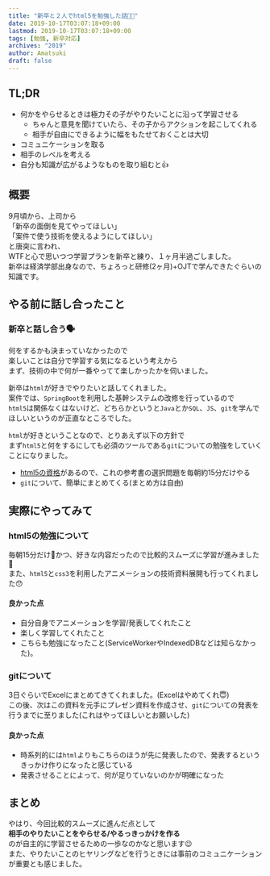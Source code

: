 ```yaml
---
title: "新卒と２人でhtml5を勉強した話👨‍👦"
date: 2019-10-17T03:07:18+09:00
lastmod: 2019-10-17T03:07:18+09:00
tags: [勉強, 新卒対応]
archives: "2019"
author: Amatsuki
draft: false
---
```

## TL;DR
- 何かをやらせるときは極力その子がやりたいことに沿って学習させる
    - ちゃんと意見を聞けていたら、その子からアクションを起こしてくれる
    - 相手が自由にできるように幅をもたせておくことは大切
- コミュニケーションを取る
- 相手のレベルを考える
- 自分も知識が広がるようなものを取り組むと👍

## 概要
9月頃から、上司から  
「新卒の面倒を見てやってほしい」  
「案件で使う技術を使えるようにしてほしい」  
と唐突に言われ、  
WTFと心で思いつつ学習プランを新卒と練り、１ヶ月半過ごしました。  
新卒は経済学部出身なので、ちょろっと研修(2ヶ月)+OJTで学んできたぐらいの知識です。

## やる前に話し合ったこと
### 新卒と話し合う🗣
何をするかも決まっていなかったので  
楽しいことは自分で学習する気になるという考えから  
まず、技術の中で何が一番やってて楽しかったかを伺いました。  

新卒は`html`が好きでやりたいと話してくれました。  
案件では、`SpringBoot`を利用した基幹システムの改修を行っているので  
`html5`は関係なくはないけど、どちらかというと`Java`とか`SQL`、`JS`、`git`を学んでほしいというのが正直なところでした。  

`html`が好きということなので、とりあえず以下の方針で  
まず`html5`と何をするにしても必須のツールである`git`についての勉強をしていくことになりました。

- [html5の資格](https://html5exam.jp/)があるので、これの参考書の選択問題を毎朝約15分だけやる
- `git`について、簡単にまとめてくる(まとめ方は自由)

## 実際にやってみて
### html5の勉強について
毎朝15分だけかつ、好きな内容だったので比較的スムーズに学習が進みました🤗  
また、`html5`と`css3`を利用したアニメーションの技術資料展開も行ってくれました😯
#### 良かった点
- 自分自身でアニメーションを学習/発表してくれたこと
- 楽しく学習してくれたこと
- こちらも勉強になったこと(ServiceWorkerやIndexedDBなどは知らなかった)。

### gitについて
3日ぐらいでExcelにまとめてきてくれました。(Excelはやめてくれ😇)  
この後、次はこの資料を元手にプレゼン資料を作成させ、`git`についての発表を行うまでに至りました(これはやってほしいとお願いした)

#### 良かった点
- 時系列的には`html`よりもこちらのほうが先に発表したので、発表するというきっかけ作りになったと感じている
- 発表させることによって、何が足りていないのかが明確になった

## まとめ
やはり、今回比較的スムーズに進んだ点として  
**相手のやりたいことをやらせる/やるっきっかけを作る**  
のが自主的に学習させるための一歩なのかなと思います😉  
また、やりたいことのヒヤリングなどを行うときには事前のコミュニケーションが重要とも感じました。